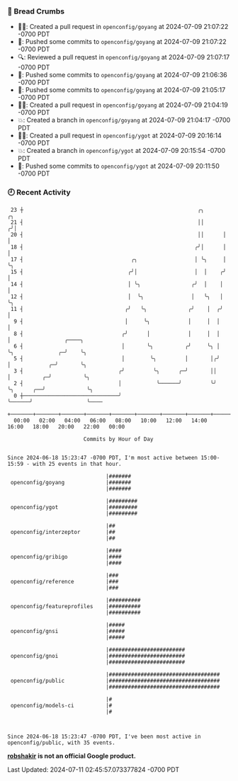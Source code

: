 ### 🍞 Bread Crumbs

 * ✍🏼: Created a pull request in `openconfig/goyang` at 2024-07-09 21:07:22 -0700 PDT
 * 🚢: Pushed some commits to `openconfig/goyang` at 2024-07-09 21:07:22 -0700 PDT
 * 🔍: Reviewed a pull request in  `openconfig/goyang` at 2024-07-09 21:07:17 -0700 PDT
 * 🚢: Pushed some commits to `openconfig/goyang` at 2024-07-09 21:06:36 -0700 PDT
 * 🚢: Pushed some commits to `openconfig/goyang` at 2024-07-09 21:05:17 -0700 PDT
 * ✍🏼: Created a pull request in `openconfig/goyang` at 2024-07-09 21:04:19 -0700 PDT
 * 💥: Created a branch in `openconfig/goyang` at 2024-07-09 21:04:17 -0700 PDT
 * ✍🏼: Created a pull request in `openconfig/ygot` at 2024-07-09 20:16:14 -0700 PDT
 * 💥: Created a branch in `openconfig/ygot` at 2024-07-09 20:15:54 -0700 PDT
 * 🚢: Pushed some commits to `openconfig/ygot` at 2024-07-09 20:11:50 -0700 PDT

### 🕘 Recent Activity
```
 23 ┼                                                       ╭╮       ╭╮
 21 ┤                                                       ││      ╭╯│
 20 ┤                                                       ││      │ │
 18 ┤                                                      ╭╯│      │ │
 17 ┤                                  ╭╮                  │ ╰╮     │ ╰╮
 15 ┤                                 ╭╯│                  │  │    ╭╯  │
 14 ┤                                 │ ╰╮                ╭╯  │    │   │
 12 ┤                                 │  ╰╮               │   ╰╮   │   ╰╮
 11 ┤                                ╭╯   ╰╮             ╭╯    │  ╭╯    │
  9 ┤                                │     ╰╮            │     │  │     │
  8 ┤                               ╭╯      │            │     │  │     │                 ╭────╮
  6 ┤                               │       ╰╮          ╭╯     ╰╮ │     ╰╮              ╭─╯    ╰╮
  5 ┤                               │        ╰╮         │       │╭╯      │            ╭─╯       ╰╮
  3 ┤                              ╭╯         ╰╮      ╭─╯       ││       │          ╭─╯          ╰╮
  2 ┤                              │           ╰──────╯         ╰╯       ╰╮      ╭──╯             ╰╮
  0 ┼──────────────────────────────╯                                      ╰──────╯                 ╰────
    +───────+───────+───────+───────+───────+───────+───────+───────+───────+───────+───────+───────+────
  00:00   02:00   04:00   06:00   08:00   10:00   12:00   14:00   16:00   18:00   20:00   22:00   00:00   

						Commits by Hour of Day


Since 2024-06-18 15:23:47 -0700 PDT, I'm most active between 15:00-15:59 - with 25 events in that hour.

```



```
                               |#######
 openconfig/goyang             |#######
                               |#######

                               |#########
 openconfig/ygot               |#########
                               |#########

                               |##
 openconfig/interzeptor        |##
                               |##

                               |####
 openconfig/gribigo            |####
                               |####

                               |###
 openconfig/reference          |###
                               |###

                               |##########
 openconfig/featureprofiles    |##########
                               |##########

                               |#####
 openconfig/gnsi               |#####
                               |#####

                               |########################
 openconfig/gnoi               |########################
                               |########################

                               |###################################
 openconfig/public             |###################################
                               |###################################

                               |#
 openconfig/models-ci          |#
                               |#



Since 2024-06-18 15:23:47 -0700 PDT, I've been most active in openconfig/public, with 35 events.

```
**[robshakir](mailto:robjs@google.com) is not an official Google product.**  


Last Updated: 2024-07-11 02:45:57.073377824 -0700 PDT
